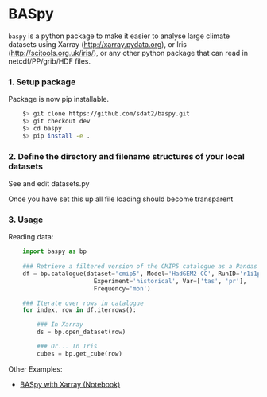 # BASpy

`baspy` is a python package to make it easier to analyse large climate datasets
using Xarray (http://xarray.pydata.org), or Iris (http://scitools.org.uk/iris/), 
or any other python package that can read in netcdf/PP/grib/HDF files.

### 1. Setup package

Package is now pip installable.

```bash
    $> git clone https://github.com/sdat2/baspy.git
    $> git checkout dev
    $> cd baspy
    $> pip install -e .
```

### 2. Define the directory and filename structures of your local datasets

See and edit datasets.py

Once you have set this up all file loading should become transparent

### 3. Usage

Reading data:

```python
    import baspy as bp
 
    ### Retrieve a filtered version of the CMIP5 catalogue as a Pandas DataFrame
    df = bp.catalogue(dataset='cmip5', Model='HadGEM2-CC', RunID='r1i1p1', 
                        Experiment='historical', Var=['tas', 'pr'], 
                        Frequency='mon')

    ### Iterate over rows in catalogue
    for index, row in df.iterrows():

        ### In Xarray
        ds = bp.open_dataset(row)

        ### Or... In Iris
        cubes = bp.get_cube(row)
```

Other Examples:

- [BASpy with Xarray (Notebook)](https://scotthosking.com/notebooks/baspy_using_xarray/)
